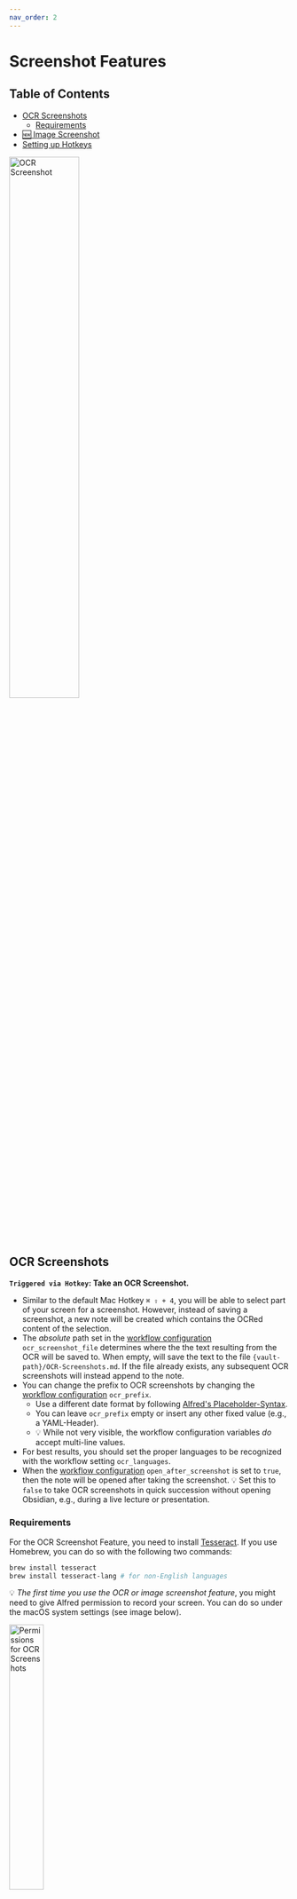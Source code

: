 ```yaml
---
nav_order: 2
---
```


# Screenshot Features

## Table of Contents
<!-- MarkdownTOC -->

- [OCR Screenshots](#ocr-screenshots)
	- [Requirements](#requirements)
- [🆕 Image Screenshot](#%F0%9F%86%95-image-screenshot)
- [Setting up Hotkeys](#setting-up-hotkeys)

<!-- /MarkdownTOC -->

<img src="https://i.imgur.com/xwdl1N5.gif" alt="OCR Screenshot" width=50%>

## OCR Screenshots
**`Triggered via Hotkey`: Take an OCR Screenshot.**
- Similar to the default Mac Hotkey `⌘ ⇧ + 4`, you will be able to select part of your screen for a screenshot. However, instead of saving a screenshot, a new note will be created which contains the OCRed content of the selection.
- The *absolute* path set in the [workflow configuration](Workflow%20Configuration.md#Screenshot-Features) `ocr_screenshot_file` determines where the the text resulting from the OCR  will be saved to. When empty, will save the text to the file `{vault-path}/OCR-Screenshots.md`. If the file already exists, any subsequent OCR screenshots will instead append to the note.
- You can change the prefix to OCR screenshots by changing the [workflow configuration](Workflow%20Configuration.md#Screenshot-Features) `ocr_prefix`.
	- Use a different date format by following [Alfred's Placeholder-Syntax](https://www.alfredapp.com/help/workflows/advanced/placeholders/#date-time).
	- You can leave `ocr_prefix` empty or insert any other fixed value (e.g., a YAML-Header).
	- 💡 While not very visible, the workflow configuration variables *do* accept multi-line values.
- For best results, you should set the proper languages to be recognized with the workflow setting `ocr_languages`.
- When the [workflow configuration](Workflow%20Configuration.md#Screenshot-Features) `open_after_screenshot` is set to `true`, then the note will be opened after taking the screenshot. 💡 Set this to `false` to take OCR screenshots in quick succession without opening Obsidian, e.g., during a live lecture or presentation.

### Requirements
For the OCR Screenshot Feature, you need to install [Tesseract](https://tesseract-ocr.github.io/tessdoc/Installation.html). If you use Homebrew, you can do so with the following two commands:

```bash
brew install tesseract
brew install tesseract-lang # for non-English languages
```

💡 *The first time you use the OCR or image screenshot feature*, you might need to give Alfred permission to record your screen. You can do so under the macOS system settings (see image below).

<img src="https://user-images.githubusercontent.com/73286100/131231644-a800c0b0-8dc2-4ae9-bd41-c3937741b94a.png" alt="Permissions for OCR Screenshots" width=35%>

## 🆕 Image Screenshot
**`Triggered via Hotkey`: Take an Image Screenshot.**
- Similar to the default Mac Hotkey `⌘ ⇧ + 4`, you will be able to select part of your screen for a screenshot. The image will be directly saved in your vault with the file name `Screenshot {date} {time}.png` and the image will be embedded (`![[image_file_name.png]]`) in the note `Images.md` in your vault root.
- The images will be saved in `{vault-path}/screenshots/` by default. You can use the [workflow configuration](Workflow%20Configuration.md#Screenshot-Features) `screenshot_path` to specify the *absolute* path of a folder in your vault where to save the images instead.
- If the file “Images.md” already exists in your vault root, any subsequent screenshots will instead append to this note. This is intended for taking screenshots in quick succession, e.g., during a live lecture or presentation.
- When the [workflow configuration](Workflow%20Configuration.md#Screenshot-Features) `open_after_screenshot` is set to `true`, then the note will be opened after taking the screenshot. 💡 Set this to `false` to take OCR screenshots in quick succession without opening Obsidian.

## Setting up Hotkeys
At the top left of the workflow, there are some sky-blue fields. You need to double-click them to set the keyboard shortcuts you want to use for the respective commands.

💡 To stay in line with the other macOS keyboard shortcuts for taking screenshots, you can use something like `⌘⇧ + 1` as hotkey.

<img src="https://i.imgur.com/wlpht7f.png" alt="Setting Hotkeys" width=15% height=15%>
